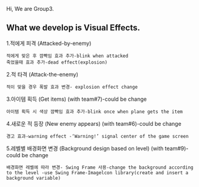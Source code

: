 Hi, We are Group3. 


## What we develop is Visual Effects.

1.적에게 피격 (Attacked-by-enemy)
 
    적에게 맞은 후 깜빡임 효과 추가-blink when attacked
    죽었을때 효과 추가-dead effect(explosion)

2.적 타격 (Attack-the-enemy)
 
    적이 맞을 경우 폭발 효과 변경- explosion effect change

3.아이템 획득 (Get items) (with team#7)-could be change 
  
    아이템 획득 시 색상 깜빡임 효과 추가-blink once when plane gets the item

4.새로운 적 등장 (New enemy appears) (with team#6)-could be change 
 
    경고 효과-warning effect -‘Warning!’ signal center of the game screen

5.레벨별 배경화면 변경 (Background design based on level) (with team#9)-could be change 
  
    배경화면 레벨에 따라 변경- Swing Frame 사용-change the background according to the level -use Swing Frame-Imagelcon library(create and insert a background variable)
